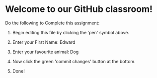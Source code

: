 # Welcome to our GitHub classroom!

Do the following to Complete this assignment:

1. Begin editing this file by clicking the 'pen' symbol above.

2. Enter your First Name:
  Edward
3. Enter your favourite animal:
  Dog
4. Now click the green 'commit changes' button at the bottom.

5. Done!
